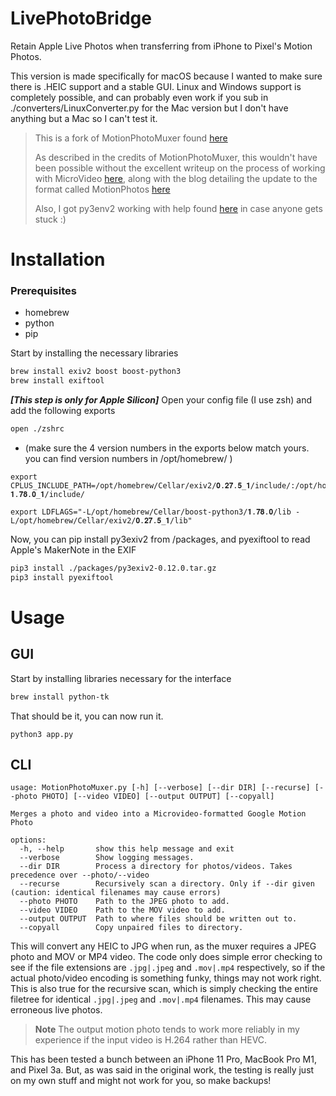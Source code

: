 LivePhotoBridge
================
Retain Apple Live Photos when transferring from iPhone to Pixel's Motion Photos.

This version is made specifically for macOS because I wanted to make sure there is .HEIC support and a stable GUI. Linux and Windows support is completely possible, and can probably even work if you sub in ./converters/LinuxConverter.py for the Mac version but I don't have anything but a Mac so I can't test it.

> This is a fork of MotionPhotoMuxer found [here](https://github.com/mihir-io/MotionPhotoMuxer)
> 
> As described in the credits of MotionPhotoMuxer, this wouldn't have been possible without the excellent writeup on the process of working with MicroVideo [here](https://medium.com/android-news/working-with-motion-photos-da0aa49b50c), along with the blog detailing the update to the format called MotionPhotos [here](https://timojyrinki.gitlab.io/hugo/post/2021-03-30-pixel-motionphoto-microvideo-file-formats/)
>
> Also, I got py3env2 working with help found [here](https://stackoverflow.com/a/72088586) in case anyone gets stuck :)

# Installation

### Prerequisites
* homebrew
* python
* pip

Start by installing the necessary libraries
~~~bash
brew install exiv2 boost boost-python3
brew install exiftool
~~~

***[This step is only for Apple Silicon]*** Open your config file (I use zsh) and add the following exports 
~~~bash
open ./zshrc
~~~

* (make sure the 4 version numbers in the exports below match yours. you can find version numbers in /opt/homebrew/ )
```
export CPLUS_INCLUDE_PATH=/opt/homebrew/Cellar/exiv2/𝟎.𝟐𝟕.𝟓_𝟏/include/:/opt/homebrew/opt/libssh/include/:/opt/homebrew/Cellar/boost/𝟏.𝟕𝟖.𝟎_𝟏/include/

export LDFLAGS="-L/opt/homebrew/Cellar/boost-python3/𝟏.𝟕𝟖.𝟎/lib -L/opt/homebrew/Cellar/exiv2/𝟎.𝟐𝟕.𝟓_𝟏/lib"
```

Now, you can pip install py3exiv2 from /packages, and pyexiftool to read Apple's MakerNote in the EXIF
~~~bash
pip3 install ./packages/py3exiv2-0.12.0.tar.gz
pip3 install pyexiftool
~~~

# Usage

## GUI

Start by installing libraries necessary for the interface
~~~bash
brew install python-tk
~~~

That should be it, you can now run it.
~~~
python3 app.py
~~~

## CLI
~~~
usage: MotionPhotoMuxer.py [-h] [--verbose] [--dir DIR] [--recurse] [--photo PHOTO] [--video VIDEO] [--output OUTPUT] [--copyall]

Merges a photo and video into a Microvideo-formatted Google Motion Photo

options:
  -h, --help       show this help message and exit
  --verbose        Show logging messages.
  --dir DIR        Process a directory for photos/videos. Takes precedence over --photo/--video
  --recurse        Recursively scan a directory. Only if --dir given (caution: identical filenames may cause errors)
  --photo PHOTO    Path to the JPEG photo to add.
  --video VIDEO    Path to the MOV video to add.
  --output OUTPUT  Path to where files should be written out to.
  --copyall        Copy unpaired files to directory.
~~~

This will convert any HEIC to JPG when run, as the muxer 
requires a JPEG photo and MOV or MP4 video. The code only does simple
error checking to see if the file extensions are `.jpg|.jpeg` and `.mov|.mp4`
respectively, so if the actual photo/video encoding is something funky, things
may not work right. This is also true for the recursive scan, 
which is simply checking the entire filetree for identical `.jpg|.jpeg` and `.mov|.mp4` 
filenames. This may cause erroneous live photos.

> **Note**
> The output motion photo tends to work more reliably in my experience if the input video is H.264 rather than HEVC.

This has been tested a bunch between an iPhone 11 Pro, MacBook Pro M1, and Pixel 3a. 
But, as was said in the original work, the testing is really just on my own stuff
and might not work for you, so make backups! 